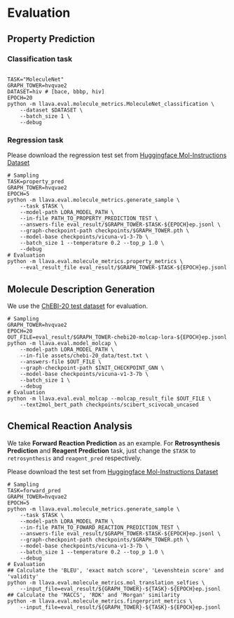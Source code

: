 # Evaluation

## Property Prediction

### Classification task

```Shell

TASK="MoleculeNet"
GRAPH_TOWER=hvqvae2
DATASET=hiv # [bace, bbbp, hiv]
EPOCH=20
python -m llava.eval.molecule_metrics.MoleculeNet_classification \
    --dataset $DATASET \    
    --batch_size 1 \
    --debug 

```

### Regression task

Please download the regression test set from [Huggingface Mol-Instructions Dataset](https://huggingface.co/datasets/zjunlp/Mol-Instructions/blob/main/data/Molecule-oriented_Instructions.zip)

```Shell
# Sampling
TASK=property_pred
GRAPH_TOWER=hvqvae2
EPOCH=5
python -m llava.eval.molecule_metrics.generate_sample \
    --task $TASK \
    --model-path LORA_MODEL_PATH \
    --in-file PATH_TO_PROPERTY_PREDICTION_TEST \
    --answers-file eval_result/$GRAPH_TOWER-$TASK-${EPOCH}ep.jsonl \
    --graph-checkpoint-path checkpoints/$GRAPH_TOWER.pth \
    --model-base checkpoints/vicuna-v1-3-7b \
    --batch_size 1 --temperature 0.2 --top_p 1.0 \
    --debug 
# Evaluation
python -m llava.eval.molecule_metrics.property_metrics \
    --eval_result_file eval_result/$GRAPH_TOWER-$TASK-${EPOCH}ep.jsonl
```

## Molecule Description Generation

We use the [ChEBI-20 test dataset](assets/chebi-20_data/test.txt) for evaluation.

```Shell
# Sampling
GRAPH_TOWER=hvqvae2
EPOCH=20
OUT_FILE=eval_result/$GRAPH_TOWER-chebi20-molcap-lora-${EPOCH}ep.jsonl
python -m llava.eval.model_molcap \
    --model-path LORA_MODEL_PATH \
    --in-file assets/chebi-20_data/test.txt \
    --answers-file $OUT_FILE \
    --graph-checkpoint-path $INIT_CHECKPOINT_GNN \
    --model-base checkpoints/vicuna-v1-3-7b \
    --batch_size 1 \
    --debug 
# Evaluation
python -m llava.eval.eval_molcap --molcap_result_file $OUT_FILE \
    --text2mol_bert_path checkpoints/scibert_scivocab_uncased
```

## Chemical Reaction Analysis

We take **Forward Reaction Prediction** as an example. For **Retrosynthesis Prediction** and **Reagent Prediction** task, just change the `$TASK` to `retrosynthesis` and `reagent_pred` respectively.

Please download the test set from [Huggingface Mol-Instructions Dataset](https://huggingface.co/datasets/zjunlp/Mol-Instructions/blob/main/data/Molecule-oriented_Instructions.zip)

```Shell
# Sampling
TASK=forward_pred
GRAPH_TOWER=hvqvae2
EPOCH=5
python -m llava.eval.molecule_metrics.generate_sample \
    --task $TASK \
    --model-path LORA_MODEL_PATH \
    --in-file PATH_TO_FOWARD_REACTION_PREDICTION_TEST \
    --answers-file eval_result/$GRAPH_TOWER-$TASK-${EPOCH}ep.jsonl \
    --graph-checkpoint-path checkpoints/$GRAPH_TOWER.pth \
    --model-base checkpoints/vicuna-v1-3-7b \
    --batch_size 1 --temperature 0.2 --top_p 1.0 \
    --debug 
# Evaluation
## Calculate the 'BLEU', 'exact match score', 'Levenshtein score' and 'validity'
python -m llava.eval.molecule_metrics.mol_translation_selfies \
    --input_file=eval_result/${GRAPH_TOWER}-${TASK}-${EPOCH}ep.jsonl
## Calculate the 'MACCS', 'RDK' and 'Morgan' similarity
python -m llava.eval.molecule_metrics.fingerprint_metrics \
    --input_file=eval_result/${GRAPH_TOWER}-${TASK}-${EPOCH}ep.jsonl
```
